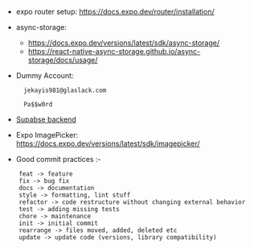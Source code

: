 - expo router setup: https://docs.expo.dev/router/installation/
- async-storage: 
    - https://docs.expo.dev/versions/latest/sdk/async-storage/
    - https://react-native-async-storage.github.io/async-storage/docs/usage/

- Dummy Account:

        jekayis981@glaslack.com
        
        Pa$$w0rd    

- [Supabse backend](https://supabase.com/docs/reference/javascript/initializing) 

- Expo ImagePicker: https://docs.expo.dev/versions/latest/sdk/imagepicker/

- Good commit practices :-

```
    feat -> feature
    fix -> bug fix
    docs -> documentation
    style -> formatting, lint stuff
    refactor -> code restructure without changing external behavior
    test -> adding missing tests
    chore -> maintenance
    init -> initial commit
    rearrange -> files moved, added, deleted etc
    update -> update code (versions, library compatibility)
```
